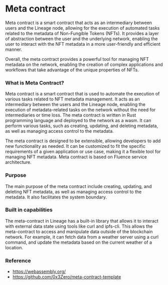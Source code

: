 # Meta contract

Meta contract is a smart contract that acts as an intermediary between users and the Lineage node, allowing for the execution of automated tasks related to the metadata of Non-Fungible Tokens (NFTs). It provides a layer of abstraction between the user and the underlying network, enabling the user to interact with the NFT metadata in a more user-friendly and efficient manner.

Overall, the meta contract provides a powerful tool for managing NFT metadata on the network, enabling the creation of complex applications and workflows that take advantage of the unique properties of NFTs.

### What is Meta Contract?

Meta contract is a smart contract that is used to automate the execution of various tasks related to NFT metadata management. It acts as an intermediary between the users and the Lineage node, enabling the execution of metadata-related tasks on the network without the need for intermediaries or time loss. The meta contract is written in Rust programming language and deployed to the network as a wasm. It can perform various tasks, such as creating, updating, and deleting metadata, as well as managing access control to the metadata.

The meta contract is designed to be extensible, allowing developers to add new functionality as needed. It can be customized to fit the specific requirements of a given application or use case, making it a flexible tool for managing NFT metadata. Meta contract is based on Fluence service architecture.

### Purpose

The main purpose of the meta contract include creating, updating, and deleting NFT metadata, as well as managing access control to the metadata. It also facilitates the system boundary.

### Built in capabilities

The meta-contract in Lineage has a built-in library that allows it to interact with external data state using tools like curl and ipfs-cli. This allows the meta-contract to access and manipulate data outside of the blockchain network. For example, it can fetch data from a weather server using a curl command, and update the metadata based on the current weather of a location.

### Reference

- https://webassembly.org/
- https://github.com/0x3Zero/meta-contract-template
